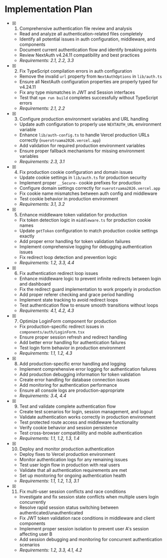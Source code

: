 # Implementation Plan

- [x] 1. Comprehensive authentication file review and analysis


  - Read and analyze all authentication-related files completely
  - Identify all potential issues in auth configuration, middleware, and components
  - Document current authentication flow and identify breaking points
  - Review NextAuth v4.24.11 compatibility and best practices
  - _Requirements: 2.1, 2.2, 3.3_

- [x] 2. Fix TypeScript compilation errors in auth configuration


  - Remove the invalid `url` property from `NextAuthOptions` in `lib/auth.ts`
  - Ensure all NextAuth configuration properties are properly typed for v4.24.11
  - Fix any type mismatches in JWT and Session interfaces
  - Test that `npm run build` completes successfully without TypeScript errors
  - _Requirements: 2.1, 2.2_

- [x] 3. Configure production environment variables and URL handling


  - Update auth configuration to properly use `NEXTAUTH_URL` environment variable
  - Enhance `lib/auth-config.ts` to handle Vercel production URLs correctly (`nuerotruama2026.vercel.app`)
  - Add validation for required production environment variables
  - Ensure proper fallback mechanisms for missing environment variables
  - _Requirements: 2.3, 3.1_

- [x] 4. Fix production cookie configuration and domain issues


  - Update cookie settings in `lib/auth.ts` for production security
  - Implement proper `__Secure-` cookie prefixes for production
  - Configure domain settings correctly for `nuerotruama2026.vercel.app`
  - Fix cookie name mismatches between auth config and middleware
  - Test cookie behavior in production environment
  - _Requirements: 3.1, 3.2_

- [x] 5. Enhance middleware token validation for production


  - Fix token detection logic in `middleware.ts` for production cookie names
  - Update `getToken` configuration to match production cookie settings exactly
  - Add proper error handling for token validation failures
  - Implement comprehensive logging for debugging authentication issues
  - Fix redirect loop detection and prevention logic
  - _Requirements: 1.2, 3.3, 4.4_

- [x] 6. Fix authentication redirect loop issues


  - Enhance middleware logic to prevent infinite redirects between login and dashboard
  - Fix the redirect guard implementation to work properly in production
  - Add proper referer checking and grace period handling
  - Implement state tracking to avoid redirect loops
  - Test authentication flow to ensure smooth transitions without loops
  - _Requirements: 4.1, 4.2, 4.3_

- [x] 7. Optimize LoginForm component for production


  - Fix production-specific redirect issues in `components/auth/LoginForm.tsx`
  - Ensure proper session refresh and redirect handling
  - Add better error handling for authentication failures
  - Test login form behavior in production environment
  - _Requirements: 1.1, 1.2, 4.3_

- [x] 8. Add production-specific error handling and logging


  - Implement comprehensive error logging for authentication failures
  - Add production debugging information for token validation
  - Create error handling for database connection issues
  - Add monitoring for authentication performance
  - Ensure all console logs are production-appropriate
  - _Requirements: 3.4, 4.4_

- [x] 9. Test and validate complete authentication flow


  - Create test scenarios for login, session management, and logout
  - Validate authentication works correctly in production environment
  - Test protected route access and middleware functionality
  - Verify cookie behavior and session persistence
  - Test cross-browser compatibility and mobile authentication
  - _Requirements: 1.1, 1.2, 1.3, 1.4_

- [x] 10. Deploy and monitor production authentication

  - Deploy fixes to Vercel production environment
  - Monitor authentication logs for any remaining issues
  - Test user login flow in production with real users
  - Validate that all authentication requirements are met
  - Set up monitoring for ongoing authentication health
  - _Requirements: 1.1, 1.2, 1.3, 3.1_

- [x] 11. Fix multi-user session conflicts and race conditions
  - Investigate and fix session state conflicts when multiple users login concurrently
  - Resolve rapid session status switching between authenticated/unauthenticated
  - Fix JWT token validation race conditions in middleware and client components
  - Implement proper session isolation to prevent user A's session affecting user B
  - Add session debugging and monitoring for concurrent authentication scenarios
  - _Requirements: 1.2, 3.3, 4.1, 4.2_